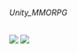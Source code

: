 ###### Unity_MMORPG
<img src="https://img.shields.io/badge/Unity-FFFFFF?style=flat-square&logo=Unity&logoColor=black"/>
<img src="https://img.shields.io/badge/ㅊ%23-000000?style=flat-square&logo=Csharp&logoColor=black"/>
